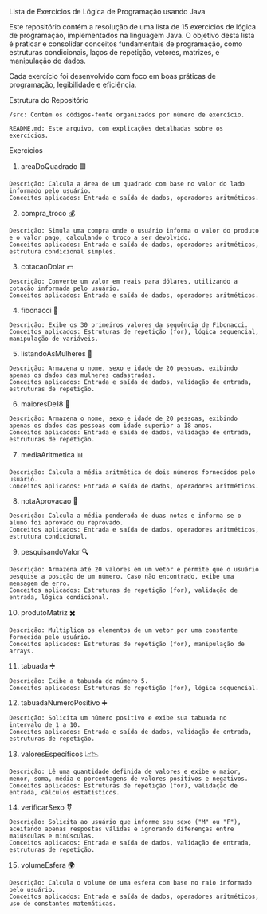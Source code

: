 Lista de Exercícios de Lógica de Programação usando Java

Este repositório contém a resolução de uma lista de 15 exercícios de lógica de programação, implementados na linguagem Java. O objetivo desta lista é praticar e consolidar conceitos fundamentais de programação, como estruturas condicionais, laços de repetição, vetores, matrizes, e manipulação de dados.

Cada exercício foi desenvolvido com foco em boas práticas de programação, legibilidade e eficiência.


Estrutura do Repositório

    /src: Contém os códigos-fonte organizados por número de exercício.

    README.md: Este arquivo, com explicações detalhadas sobre os exercícios.


Exercícios

  1. areaDoQuadrado 🟩

    Descrição: Calcula a área de um quadrado com base no valor do lado informado pelo usuário.
    Conceitos aplicados: Entrada e saída de dados, operadores aritméticos.

  2. compra_troco 💰

    Descrição: Simula uma compra onde o usuário informa o valor do produto e o valor pago, calculando o troco a ser devolvido.
    Conceitos aplicados: Entrada e saída de dados, operadores aritméticos, estrutura condicional simples.

  3. cotacaoDolar 💵

    Descrição: Converte um valor em reais para dólares, utilizando a cotação informada pelo usuário.
    Conceitos aplicados: Entrada e saída de dados, operadores aritméticos.

  4. fibonacci 🔢

    Descrição: Exibe os 30 primeiros valores da sequência de Fibonacci.
    Conceitos aplicados: Estruturas de repetição (for), lógica sequencial, manipulação de variáveis.

  5. listandoAsMulheres 👩

    Descrição: Armazena o nome, sexo e idade de 20 pessoas, exibindo apenas os dados das mulheres cadastradas.
    Conceitos aplicados: Entrada e saída de dados, validação de entrada, estruturas de repetição.

  6. maioresDe18 🔞

    Descrição: Armazena o nome, sexo e idade de 20 pessoas, exibindo apenas os dados das pessoas com idade superior a 18 anos.
    Conceitos aplicados: Entrada e saída de dados, validação de entrada, estruturas de repetição.

  7. mediaAritmetica 📊

    Descrição: Calcula a média aritmética de dois números fornecidos pelo usuário.
    Conceitos aplicados: Entrada e saída de dados, operadores aritméticos.

  8. notaAprovacao 📝

    Descrição: Calcula a média ponderada de duas notas e informa se o aluno foi aprovado ou reprovado.
    Conceitos aplicados: Entrada e saída de dados, operadores aritméticos, estrutura condicional.

  9. pesquisandoValor 🔍

    Descrição: Armazena até 20 valores em um vetor e permite que o usuário pesquise a posição de um número. Caso não encontrado, exibe uma mensagem de erro.
    Conceitos aplicados: Estruturas de repetição (for), validação de entrada, lógica condicional.

  10. produtoMatriz ✖️

    Descrição: Multiplica os elementos de um vetor por uma constante fornecida pelo usuário.
    Conceitos aplicados: Estruturas de repetição (for), manipulação de arrays.

  11. tabuada ➗

    Descrição: Exibe a tabuada do número 5.
    Conceitos aplicados: Estruturas de repetição (for), lógica sequencial.

  12. tabuadaNumeroPositivo ➕

    Descrição: Solicita um número positivo e exibe sua tabuada no intervalo de 1 a 10.
    Conceitos aplicados: Entrada e saída de dados, validação de entrada, estruturas de repetição.

  13. valoresEspecíficos 📈📉

    Descrição: Lê uma quantidade definida de valores e exibe o maior, menor, soma, média e porcentagens de valores positivos e negativos.
    Conceitos aplicados: Estruturas de repetição (for), validação de entrada, cálculos estatísticos.

  14. verificarSexo ⚧️

    Descrição: Solicita ao usuário que informe seu sexo ("M" ou "F"), aceitando apenas respostas válidas e ignorando diferenças entre maiúsculas e minúsculas.
    Conceitos aplicados: Entrada e saída de dados, validação de entrada, estruturas de repetição.

  15. volumeEsfera 🌍

    Descrição: Calcula o volume de uma esfera com base no raio informado pelo usuário.
    Conceitos aplicados: Entrada e saída de dados, operadores aritméticos, uso de constantes matemáticas.
